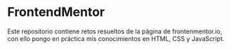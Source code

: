 # FrontendMentor
Este repositorio contiene retos resueltos de la página de frontenmentor.io, con ello pongo en práctica mis conocimientos en HTML, CSS y JavaScript.
